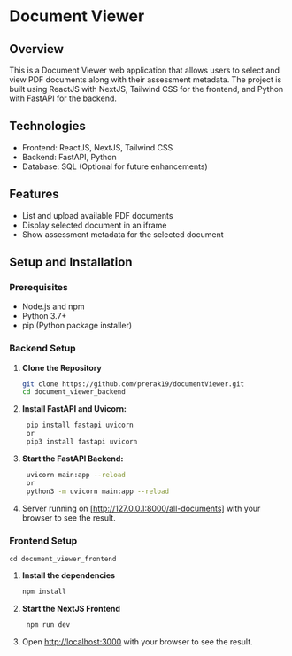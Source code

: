 
# Document Viewer

## Overview

This is a Document Viewer web application that allows users to select and view PDF documents along with their assessment metadata. The project is built using ReactJS with NextJS, Tailwind CSS for the frontend, and Python with FastAPI for the backend.

## Technologies

- Frontend: ReactJS, NextJS, Tailwind CSS
- Backend: FastAPI, Python
- Database: SQL (Optional for future enhancements)

## Features

- List and upload available PDF documents
- Display selected document in an iframe
- Show assessment metadata for the selected document

## Setup and Installation

### Prerequisites

- Node.js and npm
- Python 3.7+
- pip (Python package installer)

### Backend Setup

1. **Clone the Repository**
   ```bash
   git clone https://github.com/prerak19/documentViewer.git
   cd document_viewer_backend

2. **Install FastAPI and Uvicorn:**
   ```bash
    pip install fastapi uvicorn
    or
    pip3 install fastapi uvicorn

3. **Start the FastAPI Backend:**
   ```bash
    uvicorn main:app --reload
    or
    python3 -m uvicorn main:app --reload  

4. Server running on [http://127.0.0.1:8000/all-documents] with your browser to see the result.      

### Frontend Setup
    cd document_viewer_frontend

1. **Install the dependencies**
   ```bash
   npm install

2. **Start the NextJS Frontend**
   ```bash
    npm run dev

3. Open [http://localhost:3000](http://localhost:3000) with your browser to see the result.
